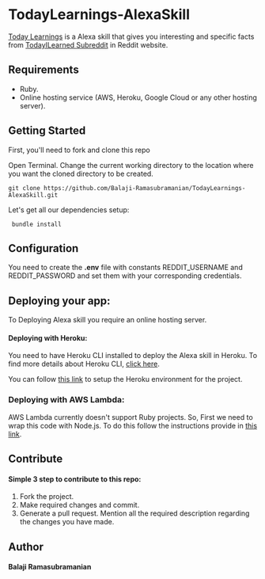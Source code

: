 # TodayLearnings-AlexaSkill
 
 [Today Learnings](https://www.amazon.com/dp/B07D93S6DF/ref=sr_1_1?s=digital-skills&ie=UTF8&qid=1527241646&sr=1-1&keywords=today+learning) is a Alexa skill that gives you interesting and specific facts from [TodayILearned Subreddit](https://www.reddit.com/r/todayilearned/) in Reddit website.

## Requirements
- Ruby.
- Online hosting service (AWS, Heroku, Google Cloud or any other hosting server).


## Getting Started
First, you'll need to fork and clone this repo

Open Terminal. Change the current working directory to the location where you want the cloned directory to be created.

```
git clone https://github.com/Balaji-Ramasubramanian/TodayLearnings-AlexaSkill.git
```
Let's get all our dependencies setup:
```
 bundle install 
```
## Configuration
You need to create the **.env** file with constants REDDIT_USERNAME and REDDIT_PASSWORD and set them with your corresponding credentials. 

## Deploying your app:
To Deploying Alexa skill you require an online hosting server.
#### Deploying with Heroku:
You need to have Heroku CLI installed to deploy the Alexa skill in Heroku. To find more details about Heroku CLI, [click here](https://devcenter.heroku.com/articles/heroku-cli).

You can follow [this link](https://devcenter.heroku.com/articles/git) to setup the Heroku environment for the project.
### Deploying with AWS Lambda:
AWS Lambda currently doesn't support Ruby projects. So, First we need to wrap this code with Node.js. To do this follow the instructions provide in [this link](https://aws.amazon.com/blogs/compute/scripting-languages-for-aws-lambda-running-php-ruby-and-go/).

## Contribute
#### Simple 3 step to contribute to this repo:
1. Fork the project.
2. Make required changes and commit.
3. Generate a pull request. Mention all the required description regarding the changes you have made.

## Author 
#### Balaji Ramasubramanian

